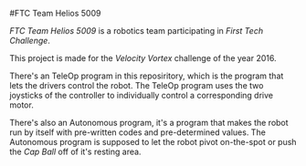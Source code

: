 #FTC Team Helios 5009

*FTC Team Helios 5009* is a robotics team participating in *First Tech Challenge*.

This project is made for the *Velocity Vortex* challenge of the year 2016.

There's an TeleOp program in this reposiritory, which is the program that lets the drivers control the robot.
The TeleOp program uses the two joysticks of the controller to individually control a corresponding drive motor.

There's also an Autonomous program, it's a program that makes the robot run by itself with pre-written codes and pre-determined values. 
The Autonomous program is supposed to let the robot pivot on-the-spot or push the *Cap Ball* off of it's resting area.
